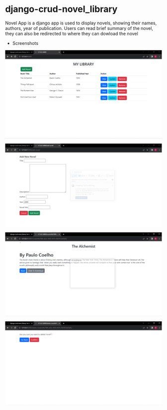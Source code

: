 # django-crud-novel_library
Novel App is a django app is used to display novels, showing their names, authors, year of publication.
Users can read brief summary of the novel, they can also be redirected to where they can dowload the novel

- Screenshots
  
![List of all the novels](mycrud/screenshoots/1.png)

![For for adding novels](mycrud/screenshoots/2.PNG)

![Novel summary](mycrud/screenshoots/3.PNG)

![Delete novel](mycrud/screenshoots/4.PNG)
